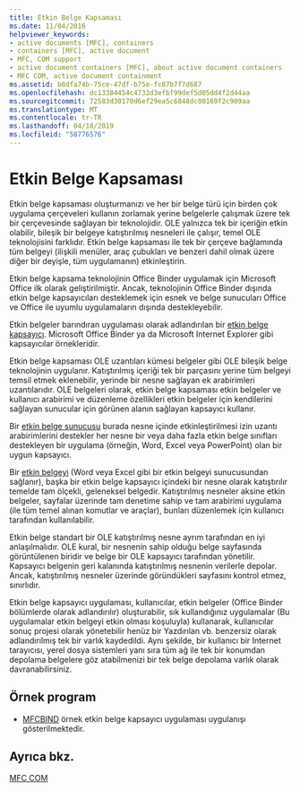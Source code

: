 ```yaml
---
title: Etkin Belge Kapsaması
ms.date: 11/04/2016
helpviewer_keywords:
- active documents [MFC], containers
- containers [MFC], active document
- MFC, COM support
- active document containers [MFC], about active document containers
- MFC COM, active document containment
ms.assetid: b8dfa74b-75ce-47df-b75e-fc87b7f7d687
ms.openlocfilehash: dc13384454c4732d3efbf99def5d05dd4f2d44aa
ms.sourcegitcommit: 72583d30170d6ef29ea5c6848dc00169f2c909aa
ms.translationtype: MT
ms.contentlocale: tr-TR
ms.lasthandoff: 04/18/2019
ms.locfileid: "58776576"
---
```

# <a name="active-document-containment"></a>Etkin Belge Kapsaması

Etkin belge kapsaması oluşturmanızı ve her bir belge türü için birden çok uygulama çerçeveleri kullanın zorlamak yerine belgelerle çalışmak üzere tek bir çerçevesinde sağlayan bir teknolojidir. OLE yalnızca tek bir içeriğin etkin olabilir, bileşik bir belgeye katıştırılmış nesneleri ile çalışır, temel OLE teknolojisini farklıdır. Etkin belge kapsaması ile tek bir çerçeve bağlamında tüm belgeyi (ilişkili menüler, araç çubukları ve benzeri dahil olmak üzere diğer bir deyişle, tüm uygulamanın) etkinleştirin.

Etkin belge kapsama teknolojinin Office Binder uygulamak için Microsoft Office ilk olarak geliştirilmiştir. Ancak, teknolojinin Office Binder dışında etkin belge kapsayıcıları desteklemek için esnek ve belge sunucuları Office ve Office ile uyumlu uygulamaların dışında destekleyebilir.

Etkin belgeler barındıran uygulaması olarak adlandırılan bir [etkin belge kapsayıcı](../mfc/active-document-containers.md). Microsoft Office Binder ya da Microsoft Internet Explorer gibi kapsayıcılar örnekleridir.

Etkin belge kapsaması OLE uzantıları kümesi belgeler gibi OLE bileşik belge teknolojinin uygulanır. Katıştırılmış içeriği tek bir parçasını yerine tüm belgeyi temsil etmek eklenebilir, yerinde bir nesne sağlayan ek arabirimleri uzantılarıdır. OLE belgeleri olarak, etkin belge kapsaması etkin belgeler ve kullanıcı arabirimi ve düzenleme özellikleri etkin belgeler için kendilerini sağlayan sunucular için görünen alanın sağlayan kapsayıcı kullanır.

Bir [etkin belge sunucusu](../mfc/active-document-servers.md) burada nesne içinde etkinleştirilmesi izin uzantı arabirimlerini destekler her nesne bir veya daha fazla etkin belge sınıfları destekleyen bir uygulama (örneğin, Word, Excel veya PowerPoint) olan bir uygun kapsayıcı.

Bir [etkin belgeyi](../mfc/active-documents.md) (Word veya Excel gibi bir etkin belgeyi sunucusundan sağlanır), başka bir etkin belge kapsayıcı içindeki bir nesne olarak katıştırılır temelde tam ölçekli, geleneksel belgedir. Katıştırılmış nesneler aksine etkin belgeler, sayfalar üzerinde tam denetime sahip ve tam arabirimi uygulama (ile tüm temel alınan komutlar ve araçlar), bunları düzenlemek için kullanıcı tarafından kullanılabilir.

Etkin belge standart bir OLE katıştırılmış nesne ayrım tarafından en iyi anlaşılmalıdır. OLE kural, bir nesnenin sahip olduğu belge sayfasında görüntülenen biridir ve belge bir OLE kapsayıcı tarafından yönetilir. Kapsayıcı belgenin geri kalanında katıştırılmış nesnenin verilerle depolar. Ancak, katıştırılmış nesneler üzerinde göründükleri sayfasını kontrol etmez, sınırlıdır.

Etkin belge kapsayıcı uygulaması, kullanıcılar, etkin belgeler (Office Binder bölümlerde olarak adlandırılır) oluşturabilir, sık kullandığınız uygulamalar (Bu uygulamalar etkin belgeyi etkin olması koşuluyla) kullanarak, kullanıcılar sonuç projesi olarak yönetebilir henüz bir Yazdırılan vb. benzersiz olarak adlandırılmış tek bir varlık kaydedildi. Aynı şekilde, bir kullanıcı bir Internet tarayıcısı, yerel dosya sistemleri yanı sıra tüm ağ ile tek bir konumdan depolama belgelere göz atabilmenizi bir tek belge depolama varlık olarak davranabilirsiniz.

## <a name="sample-programs"></a>Örnek program

- [MFCBIND](../overview/visual-cpp-samples.md) örnek etkin belge kapsayıcı uygulaması uygulanışı gösterilmektedir.

## <a name="see-also"></a>Ayrıca bkz.

[MFC COM](../mfc/mfc-com.md)
